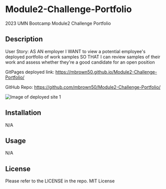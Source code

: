 # Module2-Challenge-Portfolio
2023 UMN Bootcamp Module2 Challenge Portfolio

## Description

User Story:
AS AN employer I WANT to view a potential employee's deployed portfolio of work samples SO THAT I can review samples of their work and assess whether they're a good candidate for an open position

GitPages deployed link:
https://mbrown50.github.io/Module2-Challenge-Portfolio/

GitHub Repo:
https://github.com/mbrown50/Module2-Challenge-Portfolio/

![Image of deployed site 1](./assets/images-page/screenshot1.png "Deployed site 1")

## Installation

N/A

## Usage

N/A

## License

Please refer to the LICENSE in the repo.
MIT License
